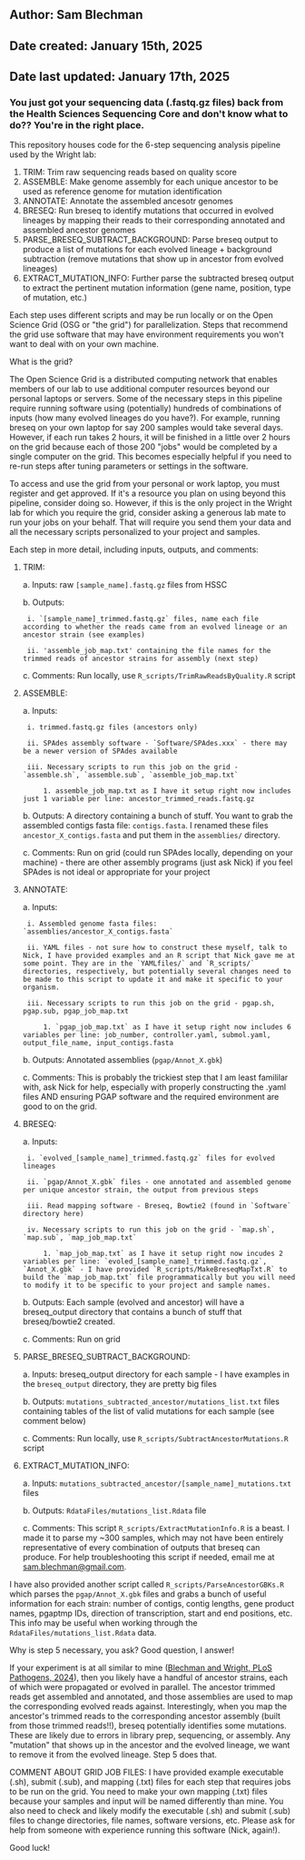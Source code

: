 ## Author: Sam Blechman
## Date created: January 15th, 2025
## Date last updated: January 17th, 2025

### You just got your sequencing data (.fastq.gz files) back from the Health Sciences Sequencing Core and don't know what to do?? You're in the right place.

This repository houses code for the 6-step sequencing analysis pipeline used by the Wright lab:
1. TRIM: Trim raw sequencing reads based on quality score
2. ASSEMBLE: Make genome assembly for each unique ancestor to be used as reference genome for mutation identification
3. ANNOTATE: Annotate the assembled ancesotr genomes
4. BRESEQ: Run breseq to identify mutations that occurred in evolved lineages by mapping their reads to their corresponding annotated and assembled ancestor genomes
5. PARSE_BRESEQ_SUBTRACT_BACKGROUND: Parse breseq output to produce a list of mutations for each evolved lineage + background subtraction (remove mutations that show up in ancestor from evolved lineages)
6. EXTRACT_MUTATION_INFO: Further parse the subtracted breseq output to extract the pertinent mutation information (gene name, position, type of mutation, etc.)

Each step uses different scripts and may be run locally or on the Open Science Grid (OSG or "the grid") for parallelization. Steps that recommend the grid use software that may have environment requirements you won't want to deal with on your own machine.

What is the grid?

The Open Science Grid is a distributed computing network that enables members of our lab to use additional computer resources beyond our personal laptops or servers. Some of the necessary steps in this pipeline require running software using (potentially) hundreds of combinations of inputs (how many evolved lineages do you have?). For example, running breseq on your own laptop for say 200 samples would take several days. However, if each run takes 2 hours, it will be finished in a little over 2 hours on the grid because each of those 200 "jobs" would be completed by a single computer on the grid. This becomes especially helpful if you need to re-run steps after tuning parameters or settings in the software.

To access and use the grid from your personal or work laptop, you must register and get approved. If it's a resource you plan on using beyond this pipeline, consider doing so. However, if this is the only project in the Wright lab for which you require the grid, consider asking a generous lab mate to run your jobs on your behalf. That will require you send them your data and all the necessary scripts personalized to your project and samples.

Each step in more detail, including inputs, outputs, and comments:
1. TRIM:

	a. Inputs: raw `[sample_name].fastq.gz` files from HSSC

	b. Outputs: 

		i. `[sample_name]_trimmed.fastq.gz` files, name each file according to whether the reads came from an evolved lineage or an ancestor strain (see examples)
		
		ii. 'assemble_job_map.txt' containing the file names for the trimmed reads of ancestor strains for assembly (next step)
	
	c. Comments: Run locally, use `R_scripts/TrimRawReadsByQuality.R` script

2. ASSEMBLE:
	
	a. Inputs:
	
		i. trimmed.fastq.gz files (ancestors only)
	
		ii. SPAdes assembly software - `Software/SPAdes.xxx` - there may be a newer version of SPAdes available
	
		iii. Necessary scripts to run this job on the grid - `assemble.sh`, `assemble.sub`, `assemble_job_map.txt`
	
			1. assemble_job_map.txt as I have it setup right now includes just 1 variable per line: ancestor_trimmed_reads.fastq.gz
	
	b. Outputs: A directory containing a bunch of stuff. You want to grab the assembled contigs fasta file: `contigs.fasta`. I renamed these files `ancestor_X_contigs.fasta` and put them in the `assemblies/` directory.
	
	c. Comments: Run on grid (could run SPAdes locally, depending on your machine) - there are other assembly programs (just ask Nick) if you feel SPAdes is not ideal or appropriate for your project

3. ANNOTATE:
	
	a. Inputs:
	
		i. Assembled genome fasta files: `assemblies/ancestor_X_contigs.fasta`
	
		ii. YAML files - not sure how to construct these myself, talk to Nick, I have provided examples and an R script that Nick gave me at some point. They are in the `YAMLfiles/` and `R_scripts/` directories, respectively, but potentially several changes need to be made to this script to update it and make it specific to your organism.
	
		iii. Necessary scripts to run this job on the grid - pgap.sh, pgap.sub, pgap_job_map.txt
	
			1. `pgap_job_map.txt` as I have it setup right now includes 6 variables per line: job_number, controller.yaml, submol.yaml, output_file_name, input_contigs.fasta
	
	b. Outputs: Annotated assemblies (`pgap/Annot_X.gbk`)
	
	c. Comments: This is probably the trickiest step that I am least famililar with, ask Nick for help, especially with properly constructing the .yaml files AND ensuring PGAP software and the required environment are good to on the grid.

4. BRESEQ:
	
	a. Inputs: 
	
		i. `evolved_[sample_name]_trimmed.fastq.gz` files for evolved lineages
	
		ii. `pgap/Annot_X.gbk` files - one annotated and assembled genome per unique ancestor strain, the output from previous steps
	
		iii. Read mapping software - Breseq, Bowtie2 (found in `Software` directory here)
	
		iv. Necessary scripts to run this job on the grid - `map.sh`, `map.sub`, `map_job_map.txt`
	
			1. `map_job_map.txt` as I have it setup right now incudes 2 variables per line: `evoled_[sample_name]_trimmed.fastq.gz`, `Annot_X.gbk` - I have provided `R_scripts/MakeBreseqMapTxt.R` to build the `map_job_map.txt` file programmatically but you will need to modify it to be specific to your project and sample names.
	
	b. Outputs: Each sample (evolved and ancestor) will have a breseq_output directory that contains a bunch of stuff that breseq/bowtie2 created.
	
	c. Comments: Run on grid

5. PARSE_BRESEQ_SUBTRACT_BACKGROUND:
	
	a. Inputs: breseq_output directory for each sample - I have examples in the `breseq_output` directory, they are pretty big files
	
	b. Outputs: `mutations_subtracted_ancestor/mutations_list.txt` files containing tables of the list of valid mutations for each sample (see comment below)
	
	c. Comments: Run locally, use `R_scripts/SubtractAncestorMutations.R` script

6. EXTRACT_MUTATION_INFO:
	
	a. Inputs: `mutations_subtracted_ancestor/[sample_name]_mutations.txt` files
	
	b. Outputs: `RdataFiles/mutations_list.Rdata` file
	
	c. Comments: This script `R_scripts/ExtractMutationInfo.R` is a beast. I made it to parse my ~300 samples, which may not have been entirely representative of every combination of outputs that breseq can produce. For help troubleshooting this script if needed, email me at sam.blechman@gmail.com.


I have also provided another script called `R_scripts/ParseAncestorGBKs.R` which parses the `pgap/Annot_X.gbk` files and grabs a bunch of useful information for each strain: number of contigs, contig lengths, gene product names, pgaptmp IDs, direction of transcription, start and end positions, etc. This info may be useful when working through the `RdataFiles/mutations_list.Rdata` data.


Why is step 5 necessary, you ask? Good question, I answer!

If your experiment is at all similar to mine ([Blechman and Wright, PLoS Pathogens, 2024](https://doi.org/10.1371/journal.ppat.1012422)), then you likely have a handful of ancestor strains, each of which were propagated or evolved in parallel. The ancestor trimmed reads get assembled and annotated, and those assemblies are used to map the corresponding evolved reads against. Interestingly, when you map the ancestor's trimmed reads to the corresponding ancestor assembly (built from those trimmed reads!!), breseq potentially identifies some mutations. These are likely due to errors in library prep, sequencing, or assembly. Any "mutation" that shows up in the ancestor and the evolved lineage, we want to remove it from the evolved lineage. Step 5 does that.


COMMENT ABOUT GRID JOB FILES:
I have provided example executable (.sh), submit (.sub), and mapping (.txt) files for each step that requires jobs to be run on the grid. You need to make your own mapping (.txt) files because your samples and input will be named differently than mine. You also need to check and likely modify the executable (.sh) and submit (.sub) files to change directories, file names, software versions, etc. Please ask for help from someone with experience running this software (Nick, again!).

Good luck!